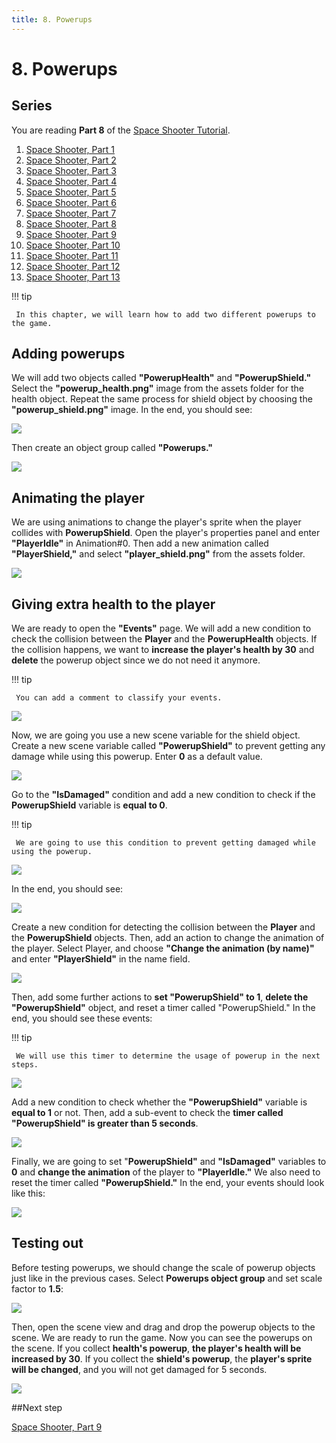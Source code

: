 ```yaml
---
title: 8. Powerups
---
```

# 8. Powerups

## Series

You are reading **Part 8** of the [Space Shooter Tutorial](/gdevelop5/tutorials/space-shooter).

1. [Space Shooter, Part 1](/gdevelop5/tutorials/space-shooter)
2. [Space Shooter, Part 2](/gdevelop5/tutorials/space-shooter/2-move-player)
3. [Space Shooter, Part 3](/gdevelop5/tutorials/space-shooter/3-shoot-and-health)
4. [Space Shooter, Part 4](/gdevelop5/tutorials/space-shooter/4-background-and-camera)
5. [Space Shooter, Part 5](/gdevelop5/tutorials/space-shooter/5-enemies)
6. [Space Shooter, Part 6](/gdevelop5/tutorials/space-shooter/6-enemy-mechanics)
7. [Space Shooter, Part 7](/gdevelop5/tutorials/space-shooter/7-meteors)
8. [Space Shooter, Part 8](/gdevelop5/tutorials/space-shooter/8-powerups)
9. [Space Shooter, Part 9](/gdevelop5/tutorials/space-shooter/9-ui)
10. [Space Shooter, Part 10](/gdevelop5/tutorials/space-shooter/10-sound-effects-music)
11. [Space Shooter, Part 11](/gdevelop5/tutorials/space-shooter/11-visual-effects)
12. [Space Shooter, Part 12](/gdevelop5/tutorials/space-shooter/12-levels)
13. [Space Shooter, Part 13](/gdevelop5/tutorials/space-shooter/13-main-menu)

!!! tip

     In this chapter, we will learn how to add two different powerups to the game.

## Adding powerups

We will add two objects called **"PowerupHealth"** and **"PowerupShield."** Select the **"powerup_health.png"** image from the assets folder for the health object. Repeat the same process for shield object by choosing the **"powerup_shield.png"** image. In the end, you should see:

![](/gdevelop5/tutorials/space-shooter/space-shooter-adding-powerup-objects.png)

Then create an object group called **"Powerups."**

![](/gdevelop5/tutorials/space-shooter/space-shooter-adding-powerup-group.png)

## Animating the player

We are using animations to change the player's sprite when the player collides with **PowerupShield**. Open the player's properties panel and enter **"PlayerIdle"** in Animation#0. Then add a new animation called **"PlayerShield,"** and select **"player_shield.png"** from the assets folder.

![](/gdevelop5/tutorials/space-shooter/space-shooter-player-animation-min.gif)

## Giving extra health to the player

We are ready to open the **"Events"** page. We will add a new condition to check the collision between the **Player** and the **PowerupHealth** objects. If the collision happens, we want to **increase the player's health by 30** and **delete** the powerup object since we do not need it anymore.

!!! tip

     You can add a comment to classify your events.

![](/gdevelop5/tutorials/space-shooter/space-shooter-player-collision-with-powerup-health.png)

Now, we are going you use a new scene variable for the shield object. Create a new scene variable called **"PowerupShield"** to prevent getting any damage while using this powerup. Enter **0** as a default value.

![](/gdevelop5/tutorials/space-shooter/space-shooter-powerup-shield-variable-min.gif)

Go to the **"IsDamaged"** condition and add a new condition to check if the **PowerupShield** variable is **equal to 0**.

!!! tip

     We are going to use this condition to prevent getting damaged while using the powerup.

![](/gdevelop5/tutorials/space-shooter/space-shooter-scale-powerups-min.gif)

In the end, you should see:

![](/gdevelop5/tutorials/space-shooter/space-shooter-check-the-poweup-shield-is-zero.png)

Create a new condition for detecting the collision between the **Player** and the **PowerupShield** objects. Then, add an action to change the animation of the player. Select Player, and choose **"Change the animation (by name)"** and enter **"PlayerShield"** in the name field.

![](/gdevelop5/tutorials/space-shooter/space-shooter-change-animation-to-shield.png)

Then, add some further actions to **set "PowerupShield" to 1**, **delete the "PowerupShield"** object, and reset a timer called "PowerupShield." In the end, you should see these events:

!!! tip

     We will use this timer to determine the usage of powerup in the next steps.

![](/gdevelop5/tutorials/space-shooter/space-shooter-player-collision-with-powerup-shield.png)

Add a new condition to check whether the **"PowerupShield"** variable is **equal to 1** or not. Then, add a sub-event to check the **timer called "PowerupShield" is greater than 5 seconds**.

![](/gdevelop5/tutorials/space-shooter/space-shooter-add-powerup-timer.png)

Finally, we are going to set "**PowerupShield"** and **"IsDamaged"** variables to **0** and **change the animation** of the player to **"PlayerIdle."** We also need to reset the timer called **"PowerupShield."** In the end, your events should look like this:

![](/gdevelop5/tutorials/space-shooter/space-shooter-chapter-8-events.png)

## Testing out

Before testing powerups, we should change the scale of powerup objects just like in the previous cases. Select **Powerups object group** and set scale factor to **1.5**:

![](/gdevelop5/tutorials/space-shooter/space-shooter-scale-powerups.png)

Then, open the scene view and drag and drop the powerup objects to the scene. We are ready to run the game. Now you can see the powerups on the scene. If you collect **health's powerup**, **the player's health will be increased by 30**. If you collect the **shield's powerup**, the **player's sprite will be changed**, and you will not get damaged for 5 seconds.

![](/gdevelop5/tutorials/space-shooter/space-shooter-chapter-8-demo-min.gif)

##Next step

[Space Shooter, Part 9](/gdevelop5/tutorials/space-shooter/9-ui)

